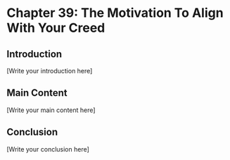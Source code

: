 # Chapter 39: The Motivation To Align With Your Creed

## Introduction

[Write your introduction here]

## Main Content

[Write your main content here]

## Conclusion

[Write your conclusion here]